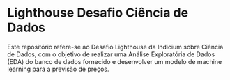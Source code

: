 # Lighthouse Desafio Ciência de Dados
Este repositório refere-se ao Desafio Lighthouse da Indicium sobre Ciência de Dados, com o objetivo de realizar uma Análise Exploratória de Dados (EDA) do banco de dados fornecido e desenvolver um modelo de machine learning para a previsão de preços.
